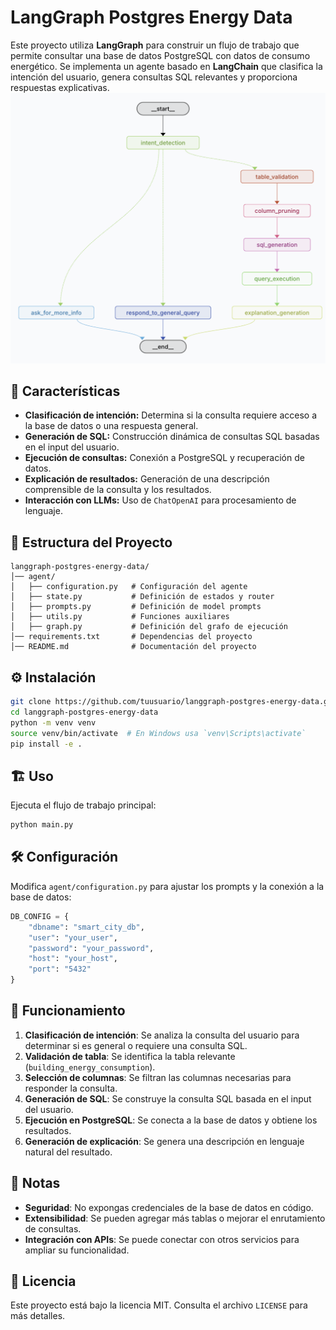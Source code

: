 # LangGraph Postgres Energy Data

Este proyecto utiliza **LangGraph** para construir un flujo de trabajo que permite consultar una base de datos PostgreSQL con datos de consumo energético. Se implementa un agente basado en **LangChain** que clasifica la intención del usuario, genera consultas SQL relevantes y proporciona respuestas explicativas.
![vista del langgraph studio](./chatbot-workflow.png "Langgraph Studio")
## 🚀 Características

- **Clasificación de intención:** Determina si la consulta requiere acceso a la base de datos o una respuesta general.
- **Generación de SQL:** Construcción dinámica de consultas SQL basadas en el input del usuario.
- **Ejecución de consultas:** Conexión a PostgreSQL y recuperación de datos.
- **Explicación de resultados:** Generación de una descripción comprensible de la consulta y los resultados.
- **Interacción con LLMs:** Uso de `ChatOpenAI` para procesamiento de lenguaje.

## 📁 Estructura del Proyecto

```plaintext
langgraph-postgres-energy-data/
│── agent/
│   ├── configuration.py   # Configuración del agente
│   ├── state.py           # Definición de estados y router
│   ├── prompts.py         # Definición de model prompts
│   ├── utils.py           # Funciones auxiliares
│   ├── graph.py           # Definición del grafo de ejecución
│── requirements.txt       # Dependencias del proyecto
│── README.md              # Documentación del proyecto
```

## ⚙️ Instalación

```sh
git clone https://github.com/tuusuario/langgraph-postgres-energy-data.git
cd langgraph-postgres-energy-data
python -m venv venv
source venv/bin/activate  # En Windows usa `venv\Scripts\activate`
pip install -e .
```

## 🏗️ Uso

Ejecuta el flujo de trabajo principal:

```sh
python main.py
```

## 🛠️ Configuración

Modifica `agent/configuration.py` para ajustar los prompts y la conexión a la base de datos:

```python
DB_CONFIG = {
    "dbname": "smart_city_db",
    "user": "your_user",
    "password": "your_password",
    "host": "your_host",
    "port": "5432"
}
```

## 🧩 Funcionamiento

1. **Clasificación de intención**: Se analiza la consulta del usuario para determinar si es general o requiere una consulta SQL.
2. **Validación de tabla**: Se identifica la tabla relevante (`building_energy_consumption`).
3. **Selección de columnas**: Se filtran las columnas necesarias para responder la consulta.
4. **Generación de SQL**: Se construye la consulta SQL basada en el input del usuario.
5. **Ejecución en PostgreSQL**: Se conecta a la base de datos y obtiene los resultados.
6. **Generación de explicación**: Se genera una descripción en lenguaje natural del resultado.

## 📝 Notas

- **Seguridad**: No expongas credenciales de la base de datos en código.
- **Extensibilidad**: Se pueden agregar más tablas o mejorar el enrutamiento de consultas.
- **Integración con APIs**: Se puede conectar con otros servicios para ampliar su funcionalidad.

## 📜 Licencia

Este proyecto está bajo la licencia MIT. Consulta el archivo `LICENSE` para más detalles.
